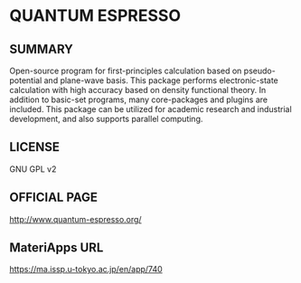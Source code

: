 # QUANTUM ESPRESSO 

## SUMMARY 

 Open-source program for first-principles calculation based on pseudo-potential and plane-wave basis. This package performs electronic-state calculation with high accuracy based on density functional theory. In addition to basic-set programs, many core-packages and plugins are included. This package can be utilized for academic research and industrial development, and also supports parallel computing.

## LICENSE 

 GNU GPL v2

## OFFICIAL PAGE 

 http://www.quantum-espresso.org/

## MateriApps URL 

 https://ma.issp.u-tokyo.ac.jp/en/app/740


